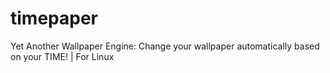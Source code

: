 # timepaper
Yet Another Wallpaper Engine: Change your wallpaper automatically based on your TIME! | For Linux 
